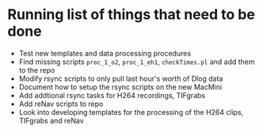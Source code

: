 # Running list of things that need to be done

- Test new templates and data processing procedures
- Find missing scripts `proc_1_o2`, `proc_1_eh1`, `checkTimes.pl` and add them to the repo
- Modify rsync scripts to only pull last hour's worth of Dlog data
- Document how to setup the rsync scripts on the new MacMini
- Add addtional rsync tasks for H264 recordings, TIFgrabs
- Add reNav scripts to repo
- Look into developing templates for the processing of the H264 clips, TIFgrabs and reNav
